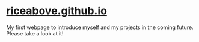# [riceabove.github.io](https://riceabove.github.io/)
My first webpage to introduce myself and my projects in the coming future. Please take a look at it!
